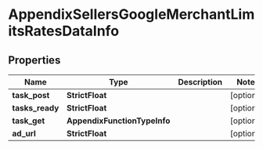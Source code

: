 # AppendixSellersGoogleMerchantLimitsRatesDataInfo


## Properties

| Name | Type | Description | Notes |
|------------ | ------------- | ------------- | -------------|
**task_post** | **StrictFloat** |  |[optional]|
**tasks_ready** | **StrictFloat** |  |[optional]|
**task_get** | **AppendixFunctionTypeInfo** |  |[optional]|
**ad_url** | **StrictFloat** |  |[optional]|